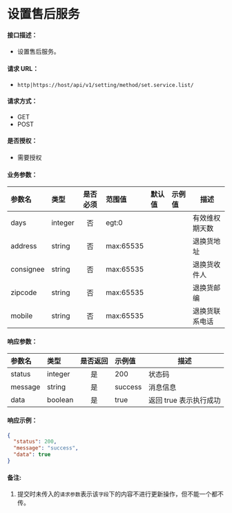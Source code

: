 # 设置售后服务

#### 接口描述：
- 设置售后服务。

#### 请求 URL：
- `http|https://host/api/v1/setting/method/set.service.list/`

#### 请求方式：
- GET
- POST

#### 是否授权：
- 需要授权

#### 业务参数：
|参数名|类型|是否必须|范围值|默认值|示例值|描述|
|:----|:---|:---:|:-----|:-----|:-----|-----|
|days |integer |否 |egt:0 | | |有效维权期天数 |
|address |string |否 |max:65535 | | |退换货地址 |
|consignee |string |否 |max:65535 | | |退换货收件人 |
|zipcode |string |否 |max:65535 | | |退换货邮编 |
|mobile |string |否 |max:65535 | | |退换货联系电话 |

#### 响应参数：
|参数名|类型|是否返回|示例值|描述|
|:-----|:-----|:---:|:-----|-----|
|status |integer |是 |200 |状态码 |
|message |string |是 |success |消息信息 |
|data |boolean |是 |true |返回 true 表示执行成功 |

#### 响应示例：
```json
{
  "status": 200,
  "message": "success",
  "data": true
}
```

#### 备注:
1. 提交时未传入的`请求参数`表示该`字段`下的内容不进行更新操作，但不能一个都不传。